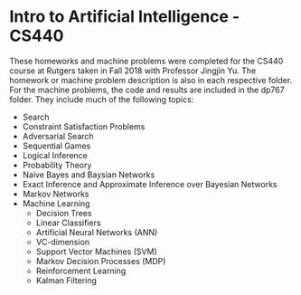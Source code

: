 # Intro to Artificial Intelligence - CS440

These homeworks and machine problems were completed for the CS440 course at Rutgers taken in Fall 2018 with Professor Jingjin Yu. The homework or machine problem description is also in each respective folder. For the machine problems, the code and results are included in the dp767 folder. They include much of the following topics:
- Search
- Constraint Satisfaction Problems
- Adversarial Search
- Sequential Games
- Logical Inference
- Probability Theory
- Naive Bayes and Baysian Networks
- Exact Inference and Approximate Inference over Bayesian Networks
- Markov Networks
- Machine Learning
   - Decision Trees
   - Linear Classifiers
   - Artificial Neural Networks (ANN)
   - VC-dimension
   - Support Vector Machines (SVM)
   - Markov Decision Processes (MDP)
   - Reinforcement Learning
   - Kalman Filtering

